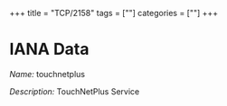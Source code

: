 +++
title = "TCP/2158"
tags = [""]
categories = [""]
+++

# IANA Data

_Name:_ touchnetplus

_Description:_ TouchNetPlus Service

